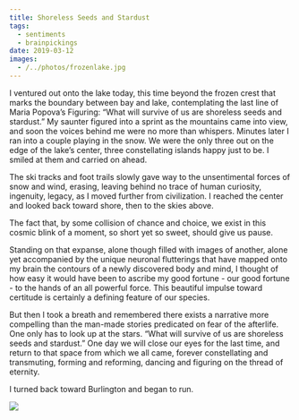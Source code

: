 ```yaml
---
title: Shoreless Seeds and Stardust
tags: 
  - sentiments
  - brainpickings
date: 2019-03-12
images:
  - /../photos/frozenlake.jpg
---
```


I ventured out onto the lake today, this time beyond the frozen crest that marks the boundary between bay and lake, contemplating the last line of Maria Popova’s Figuring: “What will survive of us are shoreless seeds and stardust.” My saunter figured into a sprint as the mountains came into view, and soon the voices behind me were no more than whispers. Minutes later I ran into a couple playing in the snow. We were the only three out on the edge of the lake’s center, three constellating islands happy just to be. I smiled at them and carried on ahead.

The ski tracks and foot trails slowly gave way to the unsentimental forces of snow and wind, erasing, leaving behind no trace of human curiosity, ingenuity, legacy, as I moved further from civilization. I reached the center and looked back toward shore, then to the skies above.

The fact that, by some collision of chance and choice, we exist in this cosmic blink of a moment, so short yet so sweet, should give us pause.

Standing on that expanse, alone though filled with images of another, alone yet accompanied by the unique neuronal flutterings that have mapped onto my brain the contours of a newly discovered body and mind, I thought of how easy it would have been to ascribe my good fortune - our good fortune - to the hands of an all powerful force. This beautiful impulse toward certitude is certainly a defining feature of our species.

But then I took a breath and remembered there exists a narrative more compelling than the man-made stories predicated on fear of the afterlife. One only has to look up at the stars. “What will survive of us are shoreless seeds and stardust.” One day we will close our eyes for the last time, and return to that space from which we all came, forever constellating and transmuting, forming and reforming, dancing and figuring on the thread of eternity.

I turned back toward Burlington and began to run.

![](/../photos/frozenlake.jpg)